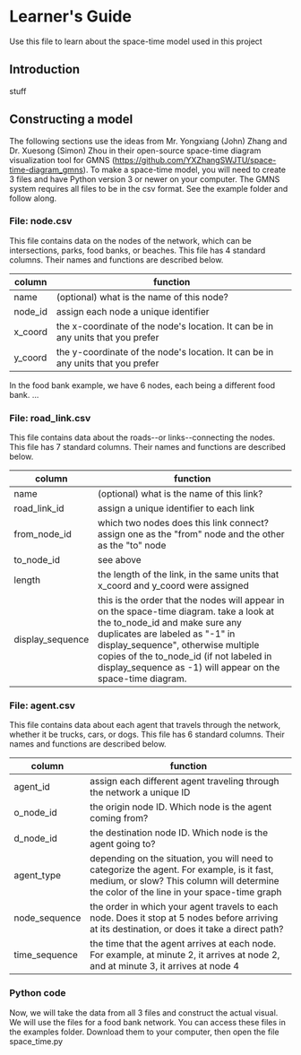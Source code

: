 # Learner's Guide
Use this file to learn about the space-time model used in this project

## Introduction
stuff

## Constructing a model
The following sections use the ideas from Mr. Yongxiang (John) Zhang and Dr. Xuesong (Simon) Zhou in their open-source space-time diagram visualization tool for GMNS (https://github.com/YXZhangSWJTU/space-time-diagram_gmns). To make a space-time model, you will need to create 3 files and have Python version 3 or newer on your computer. The GMNS system requires all files to be in the csv format. See the example folder and follow along.

### File: node.csv
This file contains data on the nodes of the network, which can be intersections, parks, food banks, or beaches. This file has 4 standard columns. Their names and functions are described below.

|column|function|
|---|---|
|name|(optional) what is the name of this node?|
|node_id|assign each node a unique identifier|
|x_coord|the x-coordinate of the node's location. It can be in any units that you prefer|
|y_coord|the y-coordinate of the node's location. It can be in any units that you prefer|

In the food bank example, we have 6 nodes, each being a different food bank. ...


### File: road_link.csv
This file contains data about the roads--or links--connecting the nodes. This file has 7 standard columns. Their names and functions are described below.

|column|function|
|---|---|
|name|(optional) what is the name of this link?|
|road_link_id|assign a unique identifier to each link|
|from_node_id|which two nodes does this link connect? assign one as the "from" node and the other as the "to" node|
|to_node_id|see above|
|length|the length of the link, in the same units that x_coord and y_coord were assigned|
|display_sequence|this is the order that the nodes will appear in on the space-time diagram. take a look at the to_node_id and make sure any duplicates are labeled as "-1" in display_sequence", otherwise multiple copies of the to_node_id (if not labeled in display_sequence as -1) will appear on the space-time diagram.|

### File: agent.csv
This file contains data about each agent that travels through the network, whether it be trucks, cars, or dogs. This file has 6 standard columns. Their names and functions are described below.

|column|function|
|---|---|
|agent_id|assign each different agent traveling through the network a unique ID|
|o_node_id|the origin node ID. Which node is the agent coming from?|
|d_node_id|the destination node ID. Which node is the agent going to?|
|agent_type|depending on the situation, you will need to categorize the agent. For example, is it fast, medium, or slow? This column will determine the color of the line in your space-time graph|
|node_sequence|the order in which your agent travels to each node. Does it stop at 5 nodes before arriving at its destination, or does it take a direct path?|
|time_sequence|the time that the agent arrives at each node. For example, at minute 2, it arrives at node 2, and at minute 3, it arrives at node 4|


### Python code
Now, we will take the data from all 3 files and construct the actual visual. We will use the files for a food bank network. You can access these files in the examples folder. Download them to your computer, then open the file space_time.py
